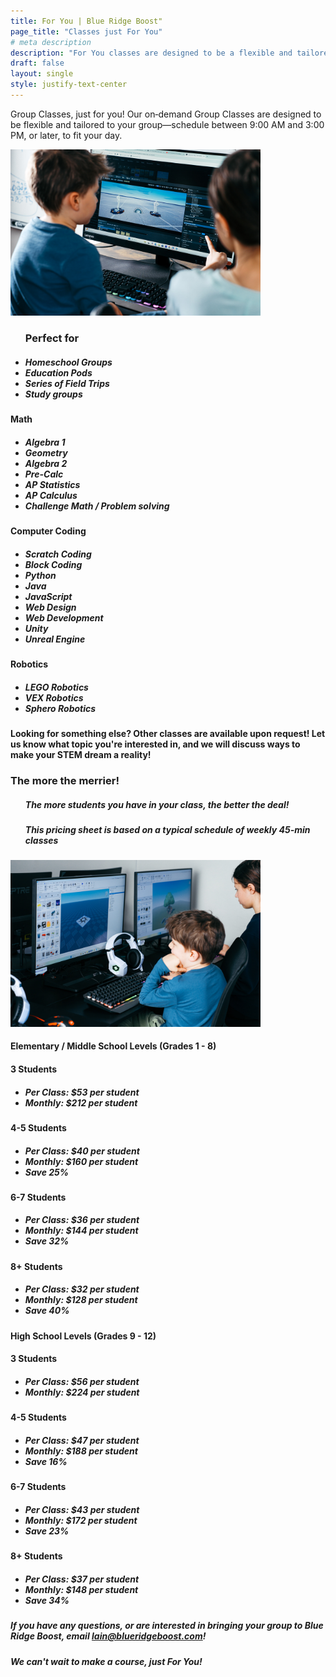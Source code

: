 ```yaml
---
title: For You | Blue Ridge Boost"
page_title: "Classes just For You"
# meta description
description: "For You classes are designed to be a flexible and tailored option for your group of students. "
draft: false
layout: single
style: justify-text-center
---
```


<p>Group Classes, just for you! Our on‑demand Group Classes are designed to be flexible and tailored to your group—schedule between 9:00 AM and 3:00 PM, or later, to fit your day.</p>
<div class="row row-cols-2">
    <div class = "col">
    <img src="images/here.jpg" alt="Dorina and Maxwell Working on Fortnite Game Development in Unreal Engine" width="400">
<!--<img src="images/fullroom.jpg" alt="BRB Gaming Room" width="500">-->
    </div>
    <div class="col">
        <ul>
        <h3>Perfect for</h3>
        <h5><li>Homeschool Groups</li>
        <li>Education Pods</li>
        <li>Series of Field Trips</li>
        <li>Study groups</li></h5>
        </ul>
    </div>
    </div>
    <div class="row row-cols-3">
        <div class="theme-card">
                <h4>Math</h4>
                <ul>
                    <h5>
                    <li>Algebra 1</li>
                    <li>Geometry</li>
                    <li>Algebra 2</li>
                    <li>Pre-Calc</li>
                    <li>AP Statistics</li>
                    <li>AP Calculus</li>
                    <li>Challenge Math / Problem solving </li>
                    </h5>
                </ul>
        </div>
        <div class="theme-card">
                <h4>Computer Coding</h4>
                <ul>
                    <h5>
                    <li>Scratch Coding</li>
                    <li>Block Coding</li>
                    <li>Python</li>
                    <li>Java</li>
                    <li>JavaScript
                    <li>Web Design</li>
                    <li>Web Development</li>
                    <li>Unity</li> 
                    <li>Unreal Engine</li>
                    </h5>
                </ul>
        </div>  
        <div class="theme-card">
                <h4>Robotics</h4>
                <ul>
                    <h5>
                    <li>LEGO Robotics</li>
                    <li>VEX Robotics</li>
                    <li>Sphero Robotics</li>
                    </h5>
                </ul>
        </div>
    </div>  
<h4>Looking for something else? Other classes are available upon request! Let us know what topic you're interested in, and we will discuss ways to make your STEM dream a reality!</h4>
<div class="container section">
        <div class="row">
        <div class="justify-text-center">
        <h3>The more the merrier!</h3>
        </div>
        <div class="columnparty">
        <ul>
            <h5>The more students you have in your class, the better the deal! </h5>
            <h5>This pricing sheet is based on a typical schedule of weekly 45-min classes</h5>
            </ul>
        </div>
        <div class="columnparty">
            <img src="images/roblox_gamers.jpg" alt="Roblox Studio Game Design" width="400">
        </div>
    </div>
    <h4>Elementary / Middle School Levels (Grades 1 - 8)</h4>
    <div class="row row-cols-4">
        <div class="group-card">
                <h4>3 Students</h4>
                <ul>
                    <h5>
                    <li>Per Class: $53 per student</li>
                    <li>Monthly: $212 per student</li>
                    </h5>
                </ul>
        </div>
        <div class="group-card">
                <h4>4-5 Students</h4>
                <ul>
                    <h5>
                    <li>Per Class: $40 per student</li>
                    <li>Monthly: $160 per student</li>
                    <li>Save 25%
                    </h5>
                </ul>
        </div>
        <div class="group-card">
                <h4>6-7 Students</h4>
                <ul>
                    <h5>
                    <li>Per Class: $36 per student</li>
                    <li>Monthly: $144 per student</li>
                    <li>Save 32%</li>
                    </h5>
                </ul>
        </div>  
        <div class="group-card">
                <h4>8+ Students</h4>
                <ul>
                    <h5>
                    <li>Per Class: $32 per student</li>
                    <li>Monthly: $128 per student</li>
                    <li>Save 40%</li>
                    </h5>
                </ul>
        </div>
    </div>  
    <h4>High School Levels (Grades 9 - 12)</h4>
    <div class="row row-cols-4">
        <div class="group-card">
            <!--super charged, gamer, pro, champion, vip-->
                <h4>3 Students</h4>
                <ul>
                    <h5>
                    <li>Per Class: $56 per student</li>
                    <li>Monthly: $224 per student</li>
                    </h5>
                </ul>
        </div>
        <div class="group-card">
                <h4>4-5 Students</h4>
                <ul>
                    <h5>
                    <li>Per Class: $47 per student</li>
                    <li>Monthly: $188 per student</li>
                    <li>Save 16%</li>
                    </h5>
                </ul>
        </div>
        <div class="group-card">
                <h4>6-7 Students</h4>
                <ul>
                    <h5>
                    <li>Per Class: $43 per student</li>
                    <li>Monthly: $172 per student</li>
                    <li>Save 23%</li>
                    </h5>
                </ul>
        </div>  
        <div class="group-card">
                <h4>8+ Students</h4>
                <ul>
                    <h5>
                    <li>Per Class: $37 per student</li>
                    <li>Monthly: $148 per student</li>
                    <li>Save 34%</li>
                    </h5>
                </ul>
        </div>
    </div>  
    <h5>If you have any questions, or are interested in bringing your group to Blue Ridge Boost, email <a href="mailto:lain@blueridgeboost.com">lain@blueridgeboost.com</a>!</h5>
    <h5>We can't wait to make a course, just For You!</h5>
    </ul>
    </div>
</div>